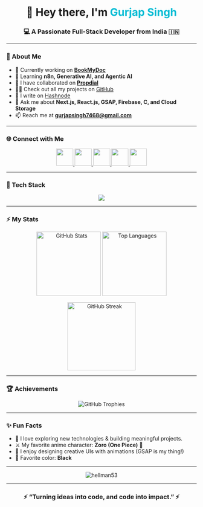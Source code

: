 
<h1 align="center">👋 Hey there, I'm <span style="color:#00bcd4;">Gurjap Singh</span></h1>
<h3 align="center">💻 A Passionate Full-Stack Developer from India 🇮🇳</h3>

---

### 🚀 About Me  
- 🔭 Currently working on **[BookMyDoc](https://book-my-doctor-two.vercel.app/)**  
- 🌱 Learning **n8n, Generative AI, and Agentic AI**  
- 👯 I have collaborated on **[Propdial](https://propdial.in/)**  
- 👨‍💻 Check out all my projects on [GitHub](https://github.com/hellman53?tab=repositories)  
- 📝 I write on [Hashnode](https://hashnode.com/@GurjapSingh)  
- 💬 Ask me about **Next.js, React.js, GSAP, Firebase, C, and Cloud Storage**  
- 📫 Reach me at **gurjapsingh7468@gmail.com**  

---

### 🌐 Connect with Me
<p align="center">
  <a href="https://twitter.com/gurjap_singh_53">
    <img src="https://skillicons.dev/icons?i=twitter" width="45px" />
  </a>
  <a href="https://hashnode.com/@gurjapsingh">
    <img src="https://imgs.search.brave.com/HPVafgrQ6Np306ptVSUUaGBc8vXbvi3spuhnA9qhiDk/rs:fit:860:0:0:0/g:ce/aHR0cHM6Ly93d3cu/dmVjdG9ybG9nby56/b25lL2xvZ29zL2hh/c2hub2RlL2hhc2hu/b2RlLWljb24uc3Zn" width="45px" />
  </a>
  <a href="https://www.leetcode.com/gurjapsingh">
    <img src="https://imgs.search.brave.com/xQZ0lMEM6knBbx8BiUnpQY9lW9fwJamT_ZjtFrzjQLo/rs:fit:860:0:0:0/g:ce/aHR0cHM6Ly9oZXht/b3MuY29tL2ZyZWVk/ZXZ0b29scy9zdmdf/aWNvbnMvbGVldGNv/ZGUvbGVldGNvZGUt/b3JpZ2luYWwuc3Zn" width="45px" />
  </a>
  <a href="mailto:gurjapsingh7468@gmail.com">
    <img src="https://skillicons.dev/icons?i=gmail" width="45px" />
  </a>
  <a href="https://www.linkedin.com/in/gurjap-singh-8714a0301/">
    <img src="https://skillicons.dev/icons?i=linkedin" width="45px" />
  </a>
</p>

---

### 🧠 Tech Stack

<p align="center">
  <!-- Skillicons-supported tech -->
  <img src="https://skillicons.dev/icons?i=react,nextjs,tailwind,js,ts,nodejs,express,firebase,mongodb,mysql,postgres,java,go,c,cpp,git,github,figma,cloudflare,gcp,npm,postman,vite,prisma,docker" />
</p>


---

### ⚡ My Stats

<p align="center">
  <img src="https://github-readme-stats.vercel.app/api?username=hellman53&show_icons=true&theme=tokyonight&hide_border=true" alt="GitHub Stats" height="170" />
  <img src="https://github-readme-stats.vercel.app/api/top-langs/?username=hellman53&layout=compact&theme=tokyonight&hide_border=true" alt="Top Languages" height="170" />
</p>

<p align="center">
  <img src="https://github-readme-streak-stats.herokuapp.com/?user=hellman53&theme=tokyonight&hide_border=true" alt="GitHub Streak" height="180" />
</p>

---

### 🏆 Achievements

<p align="center">
  <img src="https://github-profile-trophy.vercel.app/?username=hellman53&theme=tokyonight&no-frame=true&margin-w=15&margin-h=15" alt="GitHub Trophies" />
</p>

---

### ✨ Fun Facts
- 🧭 I love exploring new technologies & building meaningful projects.  
- ⚔️ My favorite anime character: **Zoro (One Piece)** 💚  
- 🎨 I enjoy designing creative UIs with animations (GSAP is my thing!)  
- 🖤 Favorite color: **Black**

---

<p align="center">
  <img src="https://komarev.com/ghpvc/?username=hellman53&label=Profile%20Views&color=0e75b6&style=flat" alt="hellman53" />
</p>

---

<h3 align="center">⚡ “Turning ideas into code, and code into impact.” ⚡</h3>
